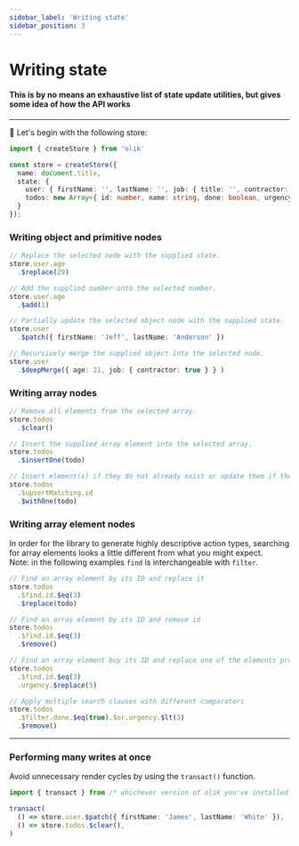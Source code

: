 ```yaml
---
sidebar_label: 'Writing state'
sidebar_position: 3
---
```


# Writing state

#### This is by no means an exhaustive list of state update utilities, but gives some idea of how the API works

---

🥚 Let's begin with the following store:
```ts
import { createStore } from 'olik'

const store = createStore({
  name: document.title,
  state: {
    user: { firstName: '', lastName: '', job: { title: '', contractor: false } },
    todos: new Array<{ id: number, name: string, done: boolean, urgency: number }>(),
  }
});
```

### Writing **object and primitive** nodes
```ts
// Replace the selected node with the supplied state.
store.user.age
  .$replace(29)

// Add the supplied number onto the selected number.
store.user.age
  .$add(1)

// Partially update the selected object node with the supplied state.
store.user
  .$patch({ firstName: 'Jeff', lastName: 'Anderson' })

// Recursively merge the supplied object into the selected node.
store.user
  .$deepMerge({ age: 21, job: { contractor: true } } )
```

### Writing **array** nodes
```ts
// Remove all elements from the selected array.
store.todos
  .$clear()

// Insert the supplied array element into the selected array.
store.todos
  .$insertOne(todo)

// Insert element(s) if they do not already exist or update them if they do
store.todos
  .$upsertMatching.id
  .$withOne(todo)
```


### Writing **array element** nodes
In order for the library to generate highly descriptive action types, searching for array elements looks a little different from what you might expect.<br/>
Note: in the following examples `find` is interchangeable with `filter`.  

```ts
// Find an array element by its ID and replace it
store.todos
  .$find.id.$eq(3)
  .$replace(todo)

// Find an array element by its ID and remove id
store.todos
  .$find.id.$eq(3)
  .$remove()

// Find an array element buy its ID and replace one of the elements properties
store.todos
  .$find.id.$eq(3)
  .urgency.$replace(5)

// Apply multiple search clauses with different comparators
store.todos
  .$filter.done.$eq(true).$or.urgency.$lt(3)
  .$remove()
```

---

### Performing **many writes** at once
Avoid unnecessary render cycles by using the `transact()` function.
```ts
import { transact } from /* whichever version of olik you've installed */

transact(
  () => store.user.$patch({ firstName: 'James', lastName: 'White' }),
  () => store.todos.$clear(),
)
```